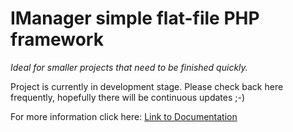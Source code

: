 # IManager simple flat-file PHP framework
_Ideal for smaller projects that need to be finished quickly._

Project is currently in development stage. Please check back here frequently, hopefully there will be continuous updates ;-)

For more information click here: [Link to Documentation](../../wiki/home/)